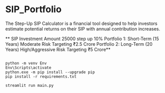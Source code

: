 # SIP_Portfolio
The Step-Up SIP Calculator is a financial tool designed to help investors estimate potential returns on their SIP with annual contribution increases.


**
SIP Investment Amount 25000
step up 10%
Portfolio 1: Short-Term (15 Years) Moderate Risk Targeting ₹2.5 Crore
Portfolio 2: Long-Term (20 Years) High/Aggressive Risk Targeting ₹5 Crore**

```console

python -m venv Env
Env\Scripts\activate
python.exe -m pip install --upgrade pip
pip install -r requirements.txt

streamlit run main.py
```